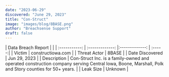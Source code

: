 ```yaml
---
date: "2023-06-29"
discovered: "June 29, 2023"
title: "Con-Struct"
image: "images/blog/8BASE.png"
author: "Breachsense Support"
draft: false
---
```


| Data Breach Report           |              | 
| :-----------: | :-------------:     |:-------------:    | :-----:|
| Victim      | constructiowa.com      | 
| Threat Actor      | 8BASE      | 
| Date Discovered      | Jun 29, 2023      | 
| Description      | Con-Struct Inc. is a family-owned and operated construction company serving Central Iowa, Boone, Marshall, Polk and Story counties for 50+ years.      | 
| Leak Size      | Unknown      | 


